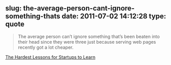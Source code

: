 slug: the-average-person-cant-ignore-something-thats
date: 2011-07-02 14:12:28
type: quote
---

> The average person can’t ignore something that’s been beaten into their head since they were three just because serving web pages recently got a lot cheaper.

[The Hardest Lessons for Startups to Learn](http://paulgraham.com/startuplessons.html)
